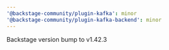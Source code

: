 ```yaml
---
'@backstage-community/plugin-kafka': minor
'@backstage-community/plugin-kafka-backend': minor
---
```


Backstage version bump to v1.42.3
